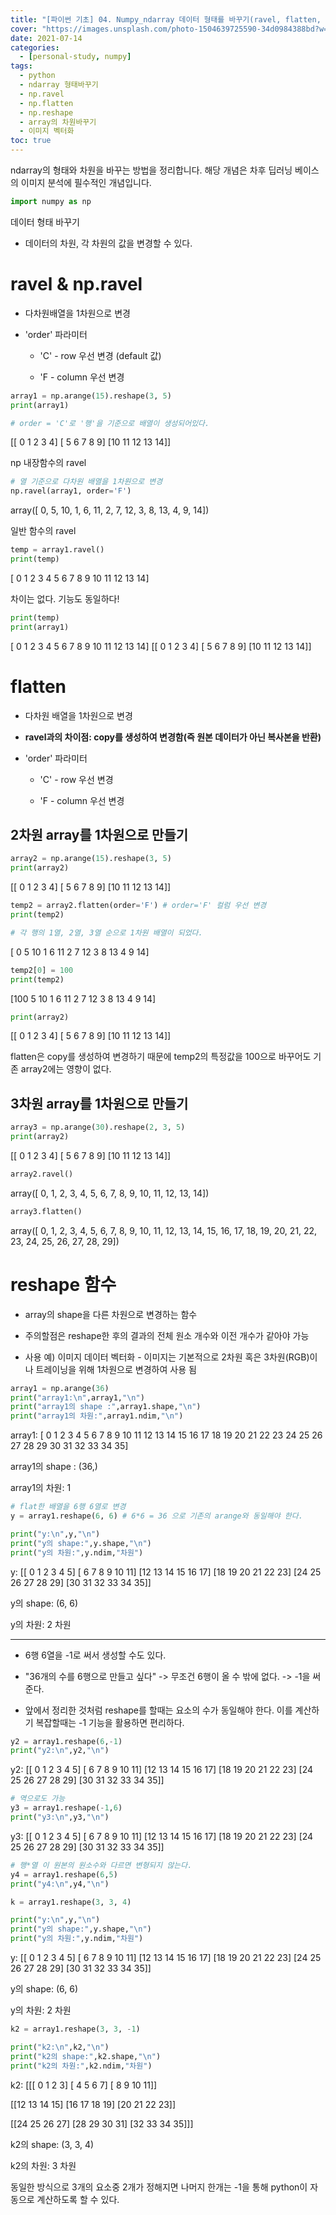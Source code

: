```yaml
---
title: "[파이썬 기초] 04. Numpy_ndarray 데이터 형태를 바꾸기(ravel, flatten, reshape)"
cover: "https://images.unsplash.com/photo-1504639725590-34d0984388bd?w=1920&h=1080&fit=crop"
date: 2021-07-14
categories:
  - [personal-study, numpy]
tags:
  - python
  - ndarray 형태바꾸기
  - np.ravel
  - np.flatten
  - np.reshape
  - array의 차원바꾸기
  - 이미지 벡터화
toc: true
---
```

ndarray의 형태와 차원을 바꾸는 방법을 정리합니다. 해당 개념은 차후 딥러닝 베이스의 이미지 분석에 필수적인 개념입니다.

```python
import numpy as np
```

데이터 형태 바꾸기

- 데이터의 차원, 각 차원의 값을 변경할 수 있다.

# ravel &  np.ravel

  - 다차원배열을 1차원으로 변경

  - 'order' 파라미터

    - 'C' - row 우선 변경 (default 값)

    - 'F - column 우선 변경

```python
array1 = np.arange(15).reshape(3, 5)
print(array1)

# order = 'C'로 '행'을 기준으로 배열이 생성되어있다.
```


[[ 0  1  2  3  4]
 [ 5  6  7  8  9]
 [10 11 12 13 14]]

np 내장함수의 ravel

```python
# 열 기준으로 다차원 배열을 1차원으로 변경
np.ravel(array1, order='F')
```


array([ 0,  5, 10,  1,  6, 11,  2,  7, 12,  3,  8, 13,  4,  9, 14])

일반 함수의 ravel

```python
temp = array1.ravel()
print(temp)
```


[ 0  1  2  3  4  5  6  7  8  9 10 11 12 13 14]

차이는 없다. 기능도 동일하다!

```python
print(temp)
print(array1)
```


[ 0  1  2  3  4  5  6  7  8  9 10 11 12 13 14]
[[ 0  1  2  3  4]
 [ 5  6  7  8  9]
 [10 11 12 13 14]]

# flatten

 - 다차원 배열을 1차원으로 변경

 - **ravel과의 차이점: copy를 생성하여 변경함(즉 원본 데이터가 아닌 복사본을 반환)**

 - 'order' 파라미터

   - 'C' - row 우선 변경

   - 'F - column 우선 변경

## 2차원 array를 1차원으로 만들기

```python
array2 = np.arange(15).reshape(3, 5)
print(array2)
```


[[ 0  1  2  3  4]
 [ 5  6  7  8  9]
 [10 11 12 13 14]]


```python
temp2 = array2.flatten(order='F') # order='F' 컬럼 우선 변경
print(temp2) 

# 각 행의 1열, 2열, 3열 순으로 1차원 배열이 되었다.
```


[ 0  5 10  1  6 11  2  7 12  3  8 13  4  9 14]


```python
temp2[0] = 100
print(temp2)
```


[100   5  10   1   6  11   2   7  12   3   8  13   4   9  14]


```python
print(array2)
```


[[ 0  1  2  3  4]
 [ 5  6  7  8  9]
 [10 11 12 13 14]]

flatten은 copy를 생성하여 변경하기 때문에 temp2의 특정값을 100으로 바꾸어도 기존 array2에는 영향이 없다.

## 3차원 array를 1차원으로 만들기

```python
array3 = np.arange(30).reshape(2, 3, 5)
print(array2)
```


[[ 0  1  2  3  4]
 [ 5  6  7  8  9]
 [10 11 12 13 14]]


```python
array2.ravel()
```


array([ 0,  1,  2,  3,  4,  5,  6,  7,  8,  9, 10, 11, 12, 13, 14])


```python
array3.flatten()
```


array([ 0,  1,  2,  3,  4,  5,  6,  7,  8,  9, 10, 11, 12, 13, 14, 15, 16,
       17, 18, 19, 20, 21, 22, 23, 24, 25, 26, 27, 28, 29])

# reshape 함수

 - array의 shape을 다른 차원으로 변경하는 함수

 - 주의할점은 reshape한 후의 결과의 전체 원소 개수와 이전 개수가 같아야 가능

 - 사용 예) 이미지 데이터 벡터화 - 이미지는 기본적으로 2차원 혹은 3차원(RGB)이나 트레이닝을 위해 1차원으로 변경하여 사용 됨

```python
array1 = np.arange(36)
print("array1:\n",array1,"\n")
print("array1의 shape :",array1.shape,"\n")
print("array1의 차원:",array1.ndim,"\n")
```


array1:
 [ 0  1  2  3  4  5  6  7  8  9 10 11 12 13 14 15 16 17 18 19 20 21 22 23
 24 25 26 27 28 29 30 31 32 33 34 35] 

array1의 shape : (36,) 

array1의 차원: 1 



```python
# flat한 배열을 6행 6열로 변경
y = array1.reshape(6, 6) # 6*6 = 36 으로 기존의 arange와 동일해야 한다.

print("y:\n",y,"\n")
print("y의 shape:",y.shape,"\n")
print("y의 차원:",y.ndim,"차원")
```


y:
 [[ 0  1  2  3  4  5]
 [ 6  7  8  9 10 11]
 [12 13 14 15 16 17]
 [18 19 20 21 22 23]
 [24 25 26 27 28 29]
 [30 31 32 33 34 35]] 

y의 shape: (6, 6) 

y의 차원: 2 차원

---


- 6행 6열을 -1로 써서 생성할 수도 있다.

- "36개의 수를 6행으로 만들고 싶다" -> 무조건 6행이 올 수 밖에 없다. -> -1을 써준다.

- 앞에서 정리한 것처럼 reshape를 할때는 요소의 수가 동일해야 한다. 이를 계산하기 복잡할때는 -1 기능을 활용하면 편리하다.

```python
y2 = array1.reshape(6,-1)
print("y2:\n",y2,"\n")
```


y2:
 [[ 0  1  2  3  4  5]
 [ 6  7  8  9 10 11]
 [12 13 14 15 16 17]
 [18 19 20 21 22 23]
 [24 25 26 27 28 29]
 [30 31 32 33 34 35]] 



```python
# 역으로도 가능
y3 = array1.reshape(-1,6)
print("y3:\n",y3,"\n")
```


y3:
 [[ 0  1  2  3  4  5]
 [ 6  7  8  9 10 11]
 [12 13 14 15 16 17]
 [18 19 20 21 22 23]
 [24 25 26 27 28 29]
 [30 31 32 33 34 35]] 



```python
# 행*열 이 원본의 원소수와 다르면 변형되지 않는다.
y4 = array1.reshape(6,5)
print("y4:\n",y4,"\n")
```

```python
k = array1.reshape(3, 3, 4)

print("y:\n",y,"\n")
print("y의 shape:",y.shape,"\n")
print("y의 차원:",y.ndim,"차원")
```


y:
 [[ 0  1  2  3  4  5]
 [ 6  7  8  9 10 11]
 [12 13 14 15 16 17]
 [18 19 20 21 22 23]
 [24 25 26 27 28 29]
 [30 31 32 33 34 35]] 

y의 shape: (6, 6) 

y의 차원: 2 차원


```python
k2 = array1.reshape(3, 3, -1)

print("k2:\n",k2,"\n")
print("k2의 shape:",k2.shape,"\n")
print("k2의 차원:",k2.ndim,"차원")
```


k2:
 [[[ 0  1  2  3]
  [ 4  5  6  7]
  [ 8  9 10 11]]

 [[12 13 14 15]
  [16 17 18 19]
  [20 21 22 23]]

 [[24 25 26 27]
  [28 29 30 31]
  [32 33 34 35]]] 

k2의 shape: (3, 3, 4) 

k2의 차원: 3 차원

동일한 방식으로 3개의 요소중 2개가 정해지면 나머지 한개는 -1을 통해 python이 자동으로 계산하도록 할 수 있다.

